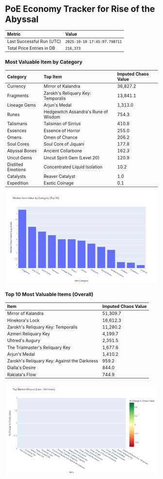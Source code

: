 # PoE Economy Tracker for Rise of the Abyssal

<!-- START_MAINTENANCE -->
| Metric | Value |
|:---|:---|
| Last Successful Run (UTC) | `2025-10-10 17:45:07.798711` |
| Total Price Entries in DB | `216,373` |

<!-- END_MAINTENANCE -->

<!-- START_DATAFRAME_DEBUG -->
<!-- END_DATAFRAME_DEBUG -->

<!-- START_CATEGORY_ANALYSIS -->
### Most Valuable Item by Category
| Category | Top Item | Imputed Chaos Value |
| :--- | :--- | :--- |
| Currency | Mirror of Kalandra | 36,827.2 |
| Fragments | Zarokh's Reliquary Key: Temporalis | 13,841.1 |
| Lineage Gems | Arjun's Medal | 1,313.0 |
| Runes | Hedgewitch Assandra's Rune of Wisdom | 754.3 |
| Talismans | Talisman of Sirrius | 410.8 |
| Essences | Essence of Horror | 255.0 |
| Omens | Omen of Chance | 206.2 |
| Soul Cores | Soul Core of Jiquani | 177.8 |
| Abyssal Bones | Ancient Collarbone | 162.3 |
| Uncut Gems | Uncut Spirit Gem (Level 20) | 120.9 |
| Distilled Emotions | Concentrated Liquid Isolation | 10.2 |
| Catalysts | Reaver Catalyst | 1.0 |
| Expedition | Exotic Coinage | 0.1 |


![Category Analysis Chart](charts/category_analysis.png)
<!-- END_ANALYSIS -->

<!-- START_ANALYSIS -->
### Top 10 Most Valuable Items (Overall)
| Item | Imputed Chaos Value |
| :--- | :--- |
| Mirror of Kalandra | 51,309.7 |
| Hinekora's Lock | 16,612.3 |
| Zarokh's Reliquary Key: Temporalis | 11,280.2 |
| Azmeri Reliquary Key | 4,199.7 |
| Uhtred's Augury | 2,351.5 |
| The Trialmaster's Reliquary Key | 1,677.6 |
| Arjun's Medal | 1,410.2 |
| Zarokh's Reliquary Key: Against the Darkness | 959.2 |
| Dialla's Desire | 844.0 |
| Rakiata's Flow | 744.9 |


![Market Movers Chart](charts/market_movers.png)
<!-- END_ANALYSIS -->
